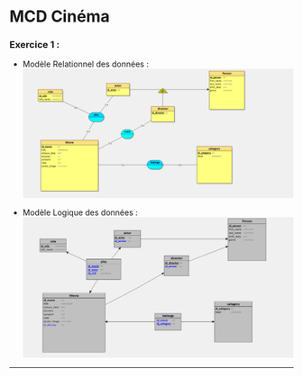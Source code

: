 # MCD Cinéma
### Exercice 1 :
- Modèle Relationnel des données : ![Schéma Looping du model relationnel des données](/MCD.png)
  
- Modèle Logique des données : ![Schéma Looping du model Logique des données](/MLD.png)
---


 

 
